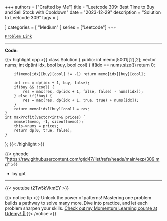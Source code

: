 
+++
authors = ["Crafted by Me"]
title = "Leetcode 309: Best Time to Buy and Sell Stock with Cooldown"
date = "2023-12-29"
description = "Solution to Leetcode 309"
tags = [
    
]
categories = [
    "Medium"
]
series = ["Leetcode"]
+++



[`Problem Link`](https://leetcode.com/problems/best-time-to-buy-and-sell-stock-with-cooldown/description/)

---

**Code:**

{{< highlight cpp >}}
class Solution {
public:
    int memo[5001][2][2];
    vector<int> nums;
    int dp(int idx, bool buy, bool cool) {
        if(idx == nums.size()) return 0;
        
        if(memo[idx][buy][cool] != -1) return memo[idx][buy][cool];
        
        int res = dp(idx + 1, buy, false);
        if(buy && !cool) {
            res = max(res, dp(idx + 1, false, false) - nums[idx]);
        } else if(!buy) {
            res = max(res, dp(idx + 1, true, true) + nums[idx]);
        }
        return memo[idx][buy][cool] = res;
    }
    int maxProfit(vector<int>& prices) {
        memset(memo, -1, sizeof(memo));
        this->nums = prices;
        return dp(0, true, false);
    }
};
{{< /highlight >}}


{{< ghcode "https://raw.githubusercontent.com/grid47/list/refs/heads/main/exp/309.md" >}}
- by gpt
        
---
{{< youtube t2Tw5kVkmEY >}}

{{< notice tip >}}
Unlock the power of patterns! Mastering one problem builds a pathway to solve many more. Dive into practice, and let each problem sharpen your skills. [Check out my Momentum Learning course at Udemy! 🚀 ](https://www.udemy.com/course/algorithms-and-data-structures-in-cpp/)
{{< /notice >}}

